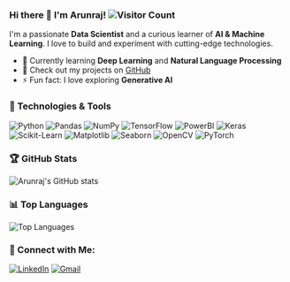 ### Hi there 👋 I'm Arunraj!                                                                                     ![Visitor Count](https://komarev.com/ghpvc/?username=arunrajudhay&color=blue)


I'm a passionate **Data Scientist** and a curious learner of **AI & Machine Learning**. I love to build and experiment with cutting-edge technologies.

- 🌱 Currently learning **Deep Learning** and **Natural Language Processing**
- 💼 Check out my projects on [GitHub](https://github.com/arunrajudhay)
- ⚡ Fun fact: I love exploring **Generative AI**

### 🔧 Technologies & Tools
![Python](https://img.shields.io/badge/-Python-000?&logo=Python)
![Pandas](https://img.shields.io/badge/-Pandas-000?&logo=pandas)
![NumPy](https://img.shields.io/badge/-NumPy-000?&logo=numpy)
![TensorFlow](https://img.shields.io/badge/-TensorFlow-000?&logo=TensorFlow)
![PowerBI](https://img.shields.io/badge/-PowerBI-000?&logo=PowerBI)
![Keras](https://img.shields.io/badge/-Keras-000?&logo=Keras)
![Scikit-Learn](https://img.shields.io/badge/-Scikit--Learn-000?&logo=scikit-learn)
![Matplotlib](https://img.shields.io/badge/-Matplotlib-000?&logo=matplotlib)
![Seaborn](https://img.shields.io/badge/-Seaborn-000?&logo=seaborn)
![OpenCV](https://img.shields.io/badge/-OpenCV-000?&logo=opencv)
![PyTorch](https://img.shields.io/badge/-PyTorch-000?&logo=PyTorch)


### 🏆 GitHub Stats
![Arunraj's GitHub stats](https://github-readme-stats.vercel.app/api?username=arunrajudhay&show_icons=true&theme=dark)

### 📊 Top Languages
![Top Languages](https://github-readme-stats.vercel.app/api/top-langs/?username=arunrajudhay&layout=compact&theme=radical)

### 🔗 Connect with Me:
[![LinkedIn](https://img.shields.io/badge/-LinkedIn-blue?style=flat-square&logo=linkedin)](https://www.linkedin.com/in/arunraj-udayakumar-27722a146/)              [![Gmail](https://img.shields.io/badge/-Gmail-D14836?style=flat-square&logo=Gmail&logoColor=white)](mailto:ruarunraj2013@gmail.com)


